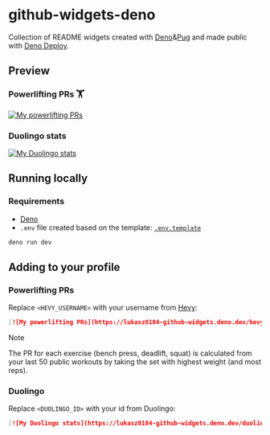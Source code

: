 # github-widgets-deno

Collection of README widgets created with
[Deno](https://deno.com/)&[Pug](https://pugjs.org/) and made public with
[Deno Deploy](https://deno.com/deploy).

## Preview

### Powerlifting PRs 🏋️

[![My powerlifting PRs](https://lukasz0104-github-widgets.deno.dev/hevy?username=lukasz0104)](https://github.com/Lukasz0104/github-widgets-deno)

### Duolingo stats

[![My Duolingo stats](https://lukasz0104-github-widgets.deno.dev/duolingo?id=452738409)](https://github.com/Lukasz0104/github-widgets-deno)

## Running locally

### Requirements

- [Deno](https://deno.com/)
- `.env` file created based on the template: [`.env.template`](./.env.template)

```bash
deno run dev
```

## Adding to your profile

### Powerlifting PRs

Replace `<HEVY_USERNAME>` with your username from
[Hevy](https://www.hevyapp.com/):

```md
[![My powerlifting PRs](https://lukasz0104-github-widgets.deno.dev/hevy?username=<HEVY_USERNAME>)](https://github.com/Lukasz0104/github-widgets-deno)
```

> [!NOTE]
> The PR for each exercise (bench press, deadlift, squat) is calculated from
> your last 50 public workouts by taking the set with highest weight (and most
> reps).

### Duolingo

Replace `<DUOLINGO_ID>` with your id from Duolingo:

```md
[![My Duolingo stats](https://lukasz0104-github-widgets.deno.dev/duolingo?id=<DUOLINGO_ID>)](https://github.com/Lukasz0104/github-widgets-deno)
```

